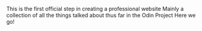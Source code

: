 This is the first official step in creating a professional website
Mainly a collection of all the things talked about thus far in the Odin Project
Here we go!